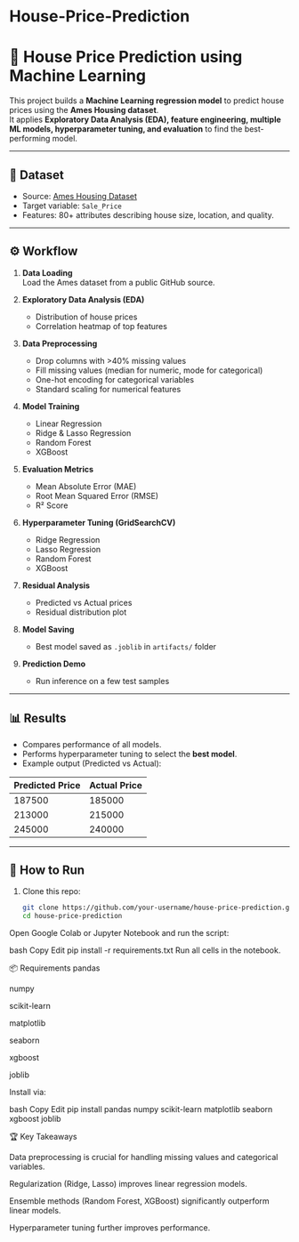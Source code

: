 # House-Price-Prediction
# 🏡 House Price Prediction using Machine Learning

This project builds a **Machine Learning regression model** to predict house prices using the **Ames Housing dataset**.  
It applies **Exploratory Data Analysis (EDA), feature engineering, multiple ML models, hyperparameter tuning, and evaluation** to find the best-performing model.

---

## 📂 Dataset
- Source: [Ames Housing Dataset](https://raw.githubusercontent.com/kirenz/datasets/master/ames.csv)  
- Target variable: `Sale_Price`  
- Features: 80+ attributes describing house size, location, and quality.

---

## ⚙️ Workflow
1. **Data Loading**  
   Load the Ames dataset from a public GitHub source.

2. **Exploratory Data Analysis (EDA)**  
   - Distribution of house prices  
   - Correlation heatmap of top features  

3. **Data Preprocessing**  
   - Drop columns with >40% missing values  
   - Fill missing values (median for numeric, mode for categorical)  
   - One-hot encoding for categorical variables  
   - Standard scaling for numerical features  

4. **Model Training**  
   - Linear Regression  
   - Ridge & Lasso Regression  
   - Random Forest  
   - XGBoost  

5. **Evaluation Metrics**  
   - Mean Absolute Error (MAE)  
   - Root Mean Squared Error (RMSE)  
   - R² Score  

6. **Hyperparameter Tuning (GridSearchCV)**  
   - Ridge Regression  
   - Lasso Regression  
   - Random Forest  
   - XGBoost  

7. **Residual Analysis**  
   - Predicted vs Actual prices  
   - Residual distribution plot  

8. **Model Saving**  
   - Best model saved as `.joblib` in `artifacts/` folder  

9. **Prediction Demo**  
   - Run inference on a few test samples  

---

## 📊 Results
- Compares performance of all models.  
- Performs hyperparameter tuning to select the **best model**.  
- Example output (Predicted vs Actual):  

| Predicted Price | Actual Price |
|-----------------|--------------|
| 187500          | 185000       |
| 213000          | 215000       |
| 245000          | 240000       |

---

## 🚀 How to Run
1. Clone this repo:
   ```bash
   git clone https://github.com/your-username/house-price-prediction.git
   cd house-price-prediction
Open Google Colab or Jupyter Notebook and run the script:

bash
Copy
Edit
pip install -r requirements.txt
Run all cells in the notebook.

📦 Requirements
pandas

numpy

scikit-learn

matplotlib

seaborn

xgboost

joblib

Install via:

bash
Copy
Edit
pip install pandas numpy scikit-learn matplotlib seaborn xgboost joblib

🏆 Key Takeaways

Data preprocessing is crucial for handling missing values and categorical variables.

Regularization (Ridge, Lasso) improves linear regression models.

Ensemble methods (Random Forest, XGBoost) significantly outperform linear models.

Hyperparameter tuning further improves performance.


